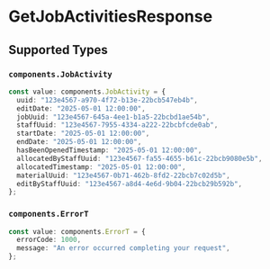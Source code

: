# GetJobActivitiesResponse


## Supported Types

### `components.JobActivity`

```typescript
const value: components.JobActivity = {
  uuid: "123e4567-a970-4f72-b13e-22bcb547eb4b",
  editDate: "2025-05-01 12:00:00",
  jobUuid: "123e4567-645a-4ee1-b1a5-22bcbd1ae54b",
  staffUuid: "123e4567-7955-4334-a222-22bcbfcde0ab",
  startDate: "2025-05-01 12:00:00",
  endDate: "2025-05-01 12:00:00",
  hasBeenOpenedTimestamp: "2025-05-01 12:00:00",
  allocatedByStaffUuid: "123e4567-fa55-4655-b61c-22bcb9080e5b",
  allocatedTimestamp: "2025-05-01 12:00:00",
  materialUuid: "123e4567-0b71-462b-8fd2-22bcb7c02d5b",
  editByStaffUuid: "123e4567-a8d4-4e6d-9b04-22bcb29b592b",
};
```

### `components.ErrorT`

```typescript
const value: components.ErrorT = {
  errorCode: 1000,
  message: "An error occurred completing your request",
};
```

